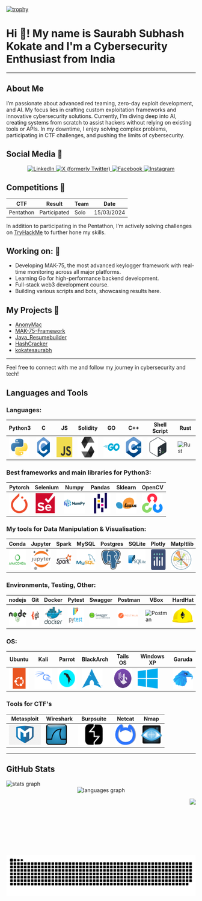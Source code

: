 [![trophy](https://github-profile-trophy.vercel.app/?username=kokatesaurabh&title=Stars,Followers,Commits,Repositories,MultipleLang,PullRequest&theme=onedark)](https://github.com/kokatesaurabh)

# Hi 👋! My name is Saurabh Subhash Kokate and I'm a Cybersecurity Enthusiast from India

---

## About Me
I’m passionate about advanced red teaming, zero-day exploit development, and AI. My focus lies in crafting custom exploitation frameworks and innovative cybersecurity solutions. Currently, I’m diving deep into AI, creating systems from scratch to assist hackers without relying on existing tools or APIs. In my downtime, I enjoy solving complex problems, participating in CTF challenges, and pushing the limits of cybersecurity.

## Social Media 📡

<p align="center">
  <a href="https://www.linkedin.com/in/saurabh-kokate-b839b921a?utm_source=share&utm_campaign=share_via&utm_content=profile&utm_medium=android_app">
    <img src="https://img.shields.io/badge/LinkedIn-%230A66C2.svg?style=for-the-badge&logo=linkedin&logoColor=white" alt="LinkedIn">
  </a>
  <a href="https://x.com/SaurabhKokate20?t=D-Y3vi2HekriAXHRTY3I3Q&s=08">
    <img src="https://img.shields.io/badge/X-%2300A4E4.svg?style=for-the-badge&logo=x&logoColor=white" alt="X (formerly Twitter)">
  </a>
  <a href="https://www.facebook.com/share/A8tKsYm5D3DDvP1V/?mibextid=qi2Omg">
    <img src="https://img.shields.io/badge/Facebook-%234E69A2.svg?style=for-the-badge&logo=facebook&logoColor=white" alt="Facebook">
  </a>
  <a href="https://www.instagram.com/0day.xploit_101?igsh=MTgyNmdqZ3RoejI4NA==">
    <img src="https://img.shields.io/badge/Instagram-%23E4405F.svg?style=for-the-badge&logo=instagram&logoColor=white" alt="Instagram">
  </a>
  </p>




## Competitions 🥇

| CTF                | Result       | Team        | Date       |
|--------------------|--------------|-------------|------------|
| Pentathon          | Participated | Solo        | 15/03/2024 |

In addition to participating in the Pentathon, I’m actively solving challenges on [TryHackMe](https://tryhackme.com) to further hone my skills.

## Working on: 🚀

- Developing MAK-75, the most advanced keylogger framework with real-time monitoring across all major platforms.
- Learning Go for high-performance backend development.
- Full-stack web3 development course.
- Building various scripts and bots, showcasing results here.


## My Projects 🚀

- [AnonyMac](https://github.com/kokatesaurabh/AnonyMac)
- [MAK-75-Framework](https://github.com/kokatesaurabh/MAK-75-Framework)
- [Java_Resumebuilder](https://github.com/kokatesaurabh/Java_Resumebuilder)
- [HashCracker](https://github.com/kokatesaurabh/HashCracker)
- [kokatesaurabh](https://github.com/kokatesaurabh)

---

Feel free to connect with me and follow my journey in cybersecurity and tech!
## Languages and Tools 
<div>


### Languages:

| Python3 | C | JS | Solidity | GO | C++ | Shell Script | Rust |
|----------|----------|----------|-----|-----|------|--------------|------|
|  <img src="https://github.com/devicons/devicon/blob/master/icons/python/python-original.svg" title="Python"  alt="Python" width="55" height="55"/> |  <img src="https://github.com/devicons/devicon/blob/master/icons/c/c-original.svg" title="C"  alt="C" width="55" height="55"/> |  <img src="https://github.com/devicons/devicon/blob/master/icons/javascript/javascript-original.svg" title="JavaScript" alt="JavaScript" width="55" height="55"/> |  <img src="https://github.com/devicons/devicon/blob/master/icons/solidity/solidity-original.svg" title="Solidity" alt="Solidity" width="55" height="55"/> |  <img src="https://github.com/devicons/devicon/blob/master/icons/go/go-original-wordmark.svg" title="GO" alt="GO" width="55" height="55"/> |  <img src="https://github.com/devicons/devicon/blob/master/icons/cplusplus/cplusplus-original.svg" title="C++" alt="C++" width="55" height="55"/> |  <img src="https://github.com/devicons/devicon/blob/master/icons/bash/bash-original.svg" title="Shell Script" alt="Shell Script" width="55" height="55"/> |  <img src="https://upload.wikimedia.org/wikipedia/commons/d/d5/Rust_programming_language_black_logo.svg" title="Rust" alt="Rust" width="55" height="55"/> |

  

### Best frameworks and main libraries for Python3:

| Pytorch | Selenium | Numpy | Pandas | Sklearn | OpenCV |
|----------|----------|----------|----------|----------|----------|
|  <img src="https://github.com/devicons/devicon/blob/master/icons/pytorch/pytorch-original.svg" title="Pytorch"  alt="Pytorch" width="55" height="55"/>|  <img src="https://github.com/devicons/devicon/blob/master/icons/selenium/selenium-original.svg" title="Selenium"  alt="Selenium" width="55" height="55"/>|  <img src="https://github.com/devicons/devicon/blob/master/icons/numpy/numpy-original-wordmark.svg" title="Numpy" alt="Numpy" width="55" height="55"/>|  <img src="https://github.com/devicons/devicon/blob/master/icons/pandas/pandas-original.svg" title="Pandas" alt="Pandas" width="55" height="55"/>|  <img src="https://github.com/devicons/devicon/blob/master/icons/scikitlearn/scikitlearn-original.svg" title="sklearn" alt="sklearn" width="55" height="55"/>| <img src="https://github.com/devicons/devicon/blob/master/icons/opencv/opencv-original.svg" title="mpl" alt="mpl" width="55" height="55"/>|



### My tools for Data Manipulation & Visualisation:

| Conda | Jupyter | Spark | MySQL | Postgres | SQLite | Plotly | Matpltlib |
|----------|----------|----------|----------|----------|----------|----------|----------|
|<img src="https://github.com/devicons/devicon/blob/master/icons/anaconda/anaconda-original-wordmark.svg" title="Anaconda" alt="Conda" width="55" height="55"/>|<img src="https://github.com/devicons/devicon/blob/master/icons/jupyter/jupyter-original-wordmark.svg" title="Jupiter" alt="Jupiter" width="55" height="55"/>|<img src="https://github.com/devicons/devicon/blob/master/icons/apachespark/apachespark-original-wordmark.svg" title="Spark" alt="Spark" width="55" height="55"/>|<img src="https://github.com/devicons/devicon/blob/master/icons/mysql/mysql-original-wordmark.svg" title="MySQL" alt="MySQL" width="55" height="55"/>|<img src="https://github.com/devicons/devicon/blob/master/icons/postgresql/postgresql-original.svg" title="pg" alt="pg" width="55" height="55"/>|<img src="https://github.com/devicons/devicon/blob/master/icons/sqlite/sqlite-original-wordmark.svg" title="SQLite" alt="SQLite" width="55" height="55"/>|<img src="https://github.com/devicons/devicon/blob/master/icons/plotly/plotly-original.svg" title="plotly" alt="pltly" width="55" height="55"/> | <img src="https://github.com/devicons/devicon/blob/master/icons/matplotlib/matplotlib-original.svg" title="plotly" alt="pltly" width="55" height="55"/> |

  
### Environments, Testing, Other:

| nodejs | Git | Docker | Pytest | Swagger | Postman | VBox | HardHat | Kafka |
|----------|----------|----------|----------|----------|----------|----------|----------|----------|
|<img src="https://github.com/devicons/devicon/blob/master/icons/nodejs/nodejs-original-wordmark.svg" title="nodejs" alt="NodeJS" width="55" height="55"/>|<img src="https://github.com/devicons/devicon/blob/master/icons/git/git-original-wordmark.svg" title="Git" alt="Git" width="55" height="55"/>|<img src="https://github.com/devicons/devicon/blob/master/icons/docker/docker-original-wordmark.svg" title="Docker" alt="Docker" width="55" height="55"/>|<img src="https://github.com/devicons/devicon/blob/master/icons/pytest/pytest-original-wordmark.svg" title="pytest" alt="pytest" width="55" height="55"/>|  <img src="https://github.com/devicons/devicon/blob/master/icons/swagger/swagger-original-wordmark.svg" title="Swagger" alt="Swagger" width="55" height="55"/>|  <img src="https://github.com/devicons/devicon/blob/master/icons/postman/postman-original-wordmark.svg" title="Postman" alt="Postman" width="55" height="55"/>|<img src="https://banner2.cleanpng.com/20190501/xvt/kisspng-computer-icons-virtualbox-portable-network-graphic-virtualbox-icon-of-line-style-available-in-svg-5cca247f73f9e3.6112721115567514874751.jpg" title="Postman" alt="Postman" width="55" height="55"/>| <img src="https://github.com/devicons/devicon/blob/master/icons/hardhat/hardhat-original.svg" title="Swagger" alt="Swagger" width="55" height="55"/>| <img src="https://github.com/devicons/devicon/blob/master/icons/apachekafka/apachekafka-original-wordmark.svg" title="kafka" alt="kafka" width="55" height="55"/>|


### OS:

| Ubuntu | Kali | Parrot | BlackArch | Tails OS | Windows XP | Garuda |
|--------|------|--------|-----------|----------|------------|--------|
| <img src="https://github.com/devicons/devicon/blob/master/icons/ubuntu/ubuntu-original.svg" title="Ubuntu" alt="Ubuntu" width="55" height="55"/> | <img src="https://github.com/canaleal/devicon/blob/new-icon-kali-linux/icons/kalilinux/kalilinux-original-wordmark.svg" title="Kali Linux" alt="Kali Linux" width="55" height="55"/> | <img src="https://github.com/kokatesaurabh/kokatesaurabh/blob/main/assets/parrot.svg" title="Parrot OS" alt="Parrot OS" width="55" height="55"/> | <img src="https://github.com/devicons/devicon/blob/master/icons/archlinux/archlinux-original.svg" title="Arch Linux" alt="Arch Linux" width="55" height="55"/> | <img src="https://github.com/kokatesaurabh/kokatesaurabh/blob/main/assets/tails.svg" title="Tails OS" alt="Tails OS" width="55" height="55"/> | <img src="https://github.com/devicons/devicon/blob/master/icons/windows8/windows8-original.svg" title="Windows XP" alt="Windows XP" width="55" height="55"/> | <img src="https://github.com/kokatesaurabh/kokatesaurabh/blob/main/assets/garuda-blue.png" title="Garuda Linux" alt="Garuda Linux" width="55" height="55"/> |





### Tools for CTF's
 
| Metasploit | Wireshark | Burpsuite | Netcat | Nmap |
|----------|----------|----------|----------|----------|
|<img src="assets/meta.png" alt="msf" width="85" height="55" />|<img src="assets/Wireshark_icon.svg.png" alt="wsh" width="55" height="55" />|<img src="assets/burp.svg" alt="burp" width="85" height="55" />|<img src="assets/netcat_logo_shadow.svg" alt="netcat" width="55" height="55" />|<img src="assets/nmap-logo.svg" alt="nmap" width="55" height="55" />|


---

## GitHub Stats

<div align="left">
  <img src="https://github-readme-stats.vercel.app/api?username=kokatesaurabh&hide_title=false&hide_rank=false&show_icons=true&include_all_commits=true&count_private=true&disable_animations=false&theme=dracula&locale=en&hide_border=false" height="150" alt="stats graph"  />
<div align="center">
  <img src="https://github-readme-stats.vercel.app/api/top-langs?username=kokatesaurabh&locale=en&hide_title=false&layout=compact&card_width=320&langs_count=5&theme=dracula&hide_border=false" height="150" alt="languages graph"  />
</div>
<div align="center"><img align="right" height="150" src="https://i.imgflip.com/65efzo.gif"  />



![snake](https://raw.githubusercontent.com/platane/snk/output/github-contribution-grid-snake.svg)
